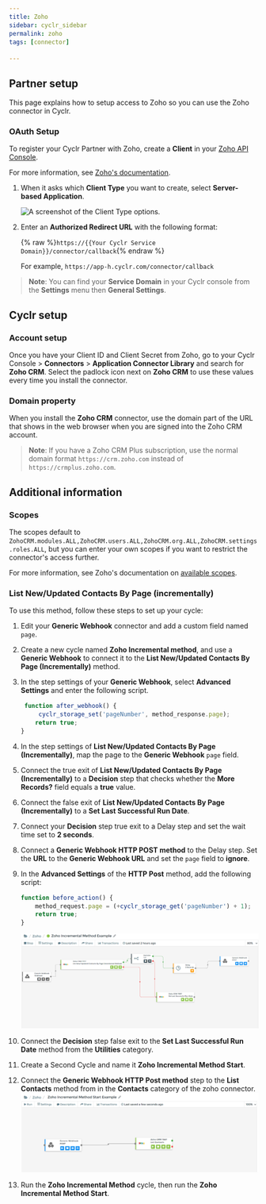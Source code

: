 ```yaml
---
title: Zoho
sidebar: cyclr_sidebar
permalink: zoho
tags: [connector]

---
```


## Partner setup

This page explains how to setup access to Zoho so you can use the Zoho connector in Cyclr.

### OAuth Setup

To register your Cyclr Partner with Zoho, create a **Client** in your [Zoho API Console](https://accounts.zoho.com/developerconsole).

For more information, see [Zoho's documentation](https://www.zoho.com/accounts/protocol/oauth-setup.html).


1.  When it asks which **Client Type** you want to create, select **Server-based Application**.

    ![A screenshot of the Client Type options.](./images/Zoho_ClientType.png)


2.  Enter an **Authorized Redirect URL** with the following format:

    {% raw %}`https://{{Your Cyclr Service Domain}}/connector/callback`{% endraw %}

    For example, ```https://app-h.cyclr.com/connector/callback```

> **Note**: You can find your **Service Domain** in your Cyclr console from the **Settings** menu then **General Settings**.

## Cyclr setup

### Account setup

Once you have your Client ID and Client Secret from Zoho, go to your Cyclr Console > **Connectors** > **Application Connector Library** and search for **Zoho CRM**. Select the padlock icon next on **Zoho CRM** to use these values every time you install the connector.

### Domain property

When you install the **Zoho CRM** connector, use the domain part of the URL that shows in the web browser when you are signed into the Zoho CRM account.

> **Note**: If you have a Zoho CRM Plus subscription, use the normal domain format `https://crm.zoho.com` instead of `https://crmplus.zoho.com`.


## Additional information

### Scopes

The scopes default to `ZohoCRM.modules.ALL,ZohoCRM.users.ALL,ZohoCRM.org.ALL,ZohoCRM.settings.roles.ALL`, but you can enter your own scopes if you want to restrict the connector's access further.

For more information, see Zoho's documentation on [available scopes](https://www.zoho.com/crm/developer/docs/api/v2/scopes.html).

### List New/Updated Contacts By Page (incrementally)

To use this method, follow these steps to set up your cycle: 

1. Edit your **Generic Webhook** connector and add a custom field named `page`.

2. Create a new cycle named **Zoho Incremental method**, and use a **Generic Webhook** to connect it to the **List New/Updated Contacts By Page (Incrementally)** method. 

3. In the step settings of your **Generic Webhook**, select **Advanced Settings** and enter the following script.

   ```javascript
    function after_webhook() {   
        cyclr_storage_set('pageNumber', method_response.page);
       return true;
   }
   ```

4. In the step settings of **List New/Updated Contacts By Page (Incrementally)**, map the page to the **Generic Webhook** `page` field. 

5. Connect the true exit of **List New/Updated Contacts By Page (Incrementally)** to a **Decision** step that checks whether the **More Records?** field equals a **true** value.

6. Connect the false exit of **List New/Updated Contacts By Page (Incrementally)** to a **Set Last Successful Run Date**. 

7. Connect your **Decision** step true exit to a Delay step and set the wait time set to **2 seconds**.

8. Connect a **Generic Webhook HTTP POST method** to the Delay step. Set the **URL** to the **Generic Webhook URL** and set the `page` field to **ignore**.

9. In the **Advanced Settings** of the **HTTP Post** method, add the following script:

   ```javascript
   function before_action() {
       method_request.page = (+cyclr_storage_get('pageNumber') + 1);
       return true;
   }
   ```

   ![The zoho incremental cycle.](./images/zoho_incremental_cycle.png)

10. Connect the **Decision** step false exit to the **Set Last Successful Run Date** method from the **Utilities** category.

11. Create a Second Cycle and name it **Zoho Incremental Method Start**. 

12. Connect the **Generic Webhook HTTP Post method** step to the **List Contacts** method from in the **Contacts** category of the zoho connector.
    ![The zoho start cycle.](./images/zoho_start.png)

13. Run the  **Zoho Incremental Method** cycle, then run the **Zoho Incremental Method Start**. 
